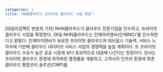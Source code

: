 ```yaml
---
categories: i
title: "NHN클라우드 프라이빗 클라우드 사업 확장"
---
```

[데일리임팩트 변윤재 기자] NHN클라우드가 클라우드 전문기업을 인수하고, 프라이빗 클라우드 사업을 확장한다. 26일 NHN클라우드는 인재아이엔씨(인재INC)’를 인수하한다고 밝혔다. 인재아이엔씨가 보유한 프라이빗 클라우드와 데브옵스 기술력, 서비스 노하우에 기반해 클라우드 네이티브 서비스 사업의 경쟁력을 높일 계획이다. 또 프라이빗 클라우드 수요가 높은 공공 시장에 보다 효과적으로 대응해 나간다는 방침이다. 양사는 프라이빗 클라우드 환경에 최적화된 플랫폼을 개발하고, 고객사의 인프라 환경에 맞춘 클라우드 통합관리 솔루션(CMP)를